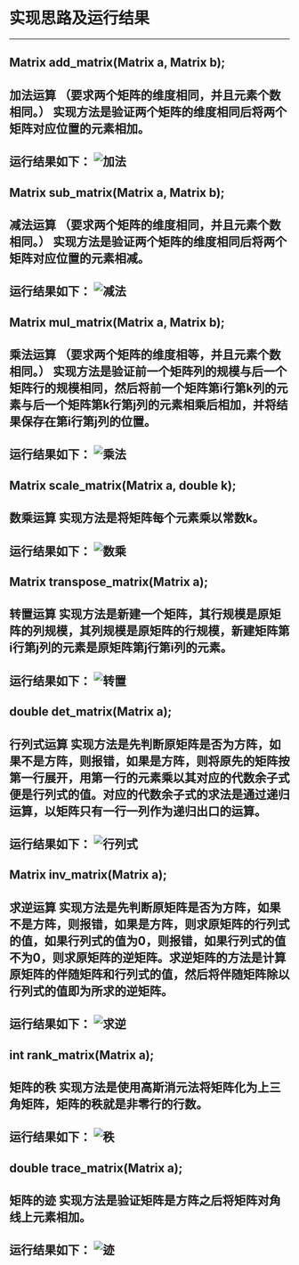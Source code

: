 # 实现思路及运行结果
---
## Matrix add_matrix(Matrix a, Matrix b);
**加法运算**
（要求两个矩阵的维度相同，并且元素个数相同。）
实现方法是验证两个矩阵的维度相同后将两个矩阵对应位置的元素相加。
---
运行结果如下：
![加法](test/add.png)
---
## Matrix sub_matrix(Matrix a, Matrix b);
**减法运算**
（要求两个矩阵的维度相同，并且元素个数相同。）
实现方法是验证两个矩阵的维度相同后将两个矩阵对应位置的元素相减。
---
运行结果如下：
![减法](test/sub.png)
---
## Matrix mul_matrix(Matrix a, Matrix b);
**乘法运算**
（要求两个矩阵的维度相等，并且元素个数相同。）
实现方法是验证前一个矩阵列的规模与后一个矩阵行的规模相同，然后将前一个矩阵第i行第k列的元素与后一个矩阵第k行第j列的元素相乘后相加，并将结果保存在第i行第j列的位置。
---
运行结果如下：
![乘法](test/mul.png)
---
## Matrix scale_matrix(Matrix a, double k);
**数乘运算**
实现方法是将矩阵每个元素乘以常数k。
---
运行结果如下：
![数乘](test/scale.png)
---
## Matrix transpose_matrix(Matrix a);
**转置运算**
实现方法是新建一个矩阵，其行规模是原矩阵的列规模，其列规模是原矩阵的行规模，新建矩阵第i行第j列的元素是原矩阵第j行第i列的元素。
---
运行结果如下：
![转置](test/transpose.png)
---
## double det_matrix(Matrix a);
**行列式运算**
实现方法是先判断原矩阵是否为方阵，如果不是方阵，则报错，如果是方阵，则将原先的矩阵按第一行展开，用第一行的元素乘以其对应的代数余子式便是行列式的值。对应的代数余子式的求法是通过递归运算，以矩阵只有一行一列作为递归出口的运算。
---
运行结果如下：
![行列式](test/det.png)
---
## Matrix inv_matrix(Matrix a);
**求逆运算**
实现方法是先判断原矩阵是否为方阵，如果不是方阵，则报错，如果是方阵，则求原矩阵的行列式的值，如果行列式的值为0，则报错，如果行列式的值不为0，则求原矩阵的逆矩阵。求逆矩阵的方法是计算原矩阵的伴随矩阵和行列式的值，然后将伴随矩阵除以行列式的值即为所求的逆矩阵。
---
运行结果如下：
![求逆](test/inv.png)
---
## int rank_matrix(Matrix a);
**矩阵的秩**
实现方法是使用高斯消元法将矩阵化为上三角矩阵，矩阵的秩就是非零行的行数。
---
运行结果如下：
![秩](test/rank.png)
---
## double trace_matrix(Matrix a);
**矩阵的迹**
实现方法是验证矩阵是方阵之后将矩阵对角线上元素相加。
---
运行结果如下：
![迹](test/trace.png)
---
